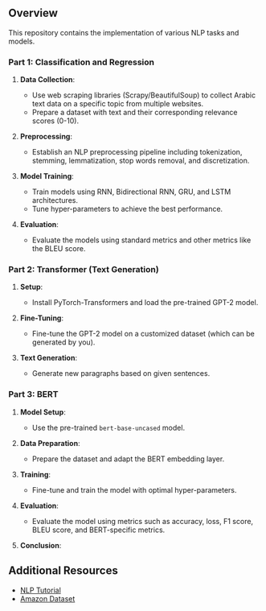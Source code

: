 ## Overview
This repository contains the implementation of various NLP tasks and models.

### Part 1: Classification and Regression

1. **Data Collection**:
   - Use web scraping libraries (Scrapy/BeautifulSoup) to collect Arabic text data on a specific topic from multiple websites.
   - Prepare a dataset with text and their corresponding relevance scores (0-10).

2. **Preprocessing**:
   - Establish an NLP preprocessing pipeline including tokenization, stemming, lemmatization, stop words removal, and discretization.

3. **Model Training**:
   - Train models using RNN, Bidirectional RNN, GRU, and LSTM architectures.
   - Tune hyper-parameters to achieve the best performance.

4. **Evaluation**:
   - Evaluate the models using standard metrics and other metrics like the BLEU score.

### Part 2: Transformer (Text Generation)

1. **Setup**:
   - Install PyTorch-Transformers and load the pre-trained GPT-2 model.

2. **Fine-Tuning**:
   - Fine-tune the GPT-2 model on a customized dataset (which can be generated by you).

3. **Text Generation**:
   - Generate new paragraphs based on given sentences.

### Part 3: BERT

1. **Model Setup**:
   - Use the pre-trained `bert-base-uncased` model.

2. **Data Preparation**:
   - Prepare the dataset and adapt the BERT embedding layer.

3. **Training**:
   - Fine-tune and train the model with optimal hyper-parameters.

4. **Evaluation**:
   - Evaluate the model using metrics such as accuracy, loss, F1 score, BLEU score, and BERT-specific metrics.

5. **Conclusion**:
  
## Additional Resources

- [NLP Tutorial](https://gist.github.com/mf1024/3df214d2f17f3dcc56450ddf0d5a4cd7)
- [Amazon Dataset](https://nijianmo.github.io/amazon/index.html)

